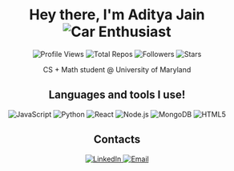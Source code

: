 <div align="center">

<h1>Hey there, I'm Aditya Jain <img src="https://img.shields.io/badge/Car%20Enthusiast-%23FF5733?logo=bmw&logoColor=white" alt="Car Enthusiast"></h1>

<p>
  <img src="https://komarev.com/ghpvc/?username=ajain-us&color=blue&style=flat" alt="Profile Views">
  <img src="https://img.shields.io/badge/dynamic/json?color=green&label=Repos&query=public_repos&url=https%3A%2F%2Fapi.github.com%2Fusers%2Fajain-us" alt="Total Repos">
  <img src="https://img.shields.io/github/followers/ajain-us?label=Followers&style=flat&color=orange" alt="Followers">
  <img src="https://img.shields.io/github/stars/ajain-us?label=Stars&style=flat&color=yellow" alt="Stars">
</p>

<p>CS + Math student @ University of Maryland</p>

<h2>Languages and tools I use!</h2>

<p>
  <img src="https://img.shields.io/badge/-JavaScript-000?&logo=JavaScript" alt="JavaScript">
  <img src="https://img.shields.io/badge/-Python-000?&logo=Python" alt="Python">
  <img src="https://img.shields.io/badge/-React-000?&logo=React" alt="React">
  <img src="https://img.shields.io/badge/-Node.js-000?&logo=node.js" alt="Node.js">
  <img src="https://img.shields.io/badge/-MongoDB-000?&logo=MongoDB" alt="MongoDB">
  <img src="https://img.shields.io/badge/-HTML5-000?&logo=html5" alt="HTML5">
</p>

<h2>Contacts</h2>

<p>
  <a href="https://www.linkedin.com/in/aditya-jain-us5/" target="_blank" rel="noopener noreferrer">
    <img src="https://img.shields.io/badge/-LinkedIn-blue?logo=Linkedin&logoColor=white" alt="LinkedIn">
  </a>
  <a href="mailto:ajain55@umd.edu">
    <img src="https://img.shields.io/badge/Email-D14836?logo=gmail&logoColor=white" alt="Email">
  </a>
</p>

</div>
